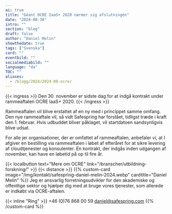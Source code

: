 ```yaml
---
ai: true
title: "Géant OCRE IaaS+ 2020 nærmer sig afslutningen"
date: "2024-08-30"
intro: ""
section: "blog"
draft: false
author: "Daniel Melin"
showthedate: true
tags: ["Svenska"]
card: ""
eventbild: ""
socialmediabild: ""
language: "da"
TOC: ""
aliases:
  - /blogg/2024/2024-08-ocre/
---
```

{{< ingress >}}
Den 30. november er sidste dag for at indgå kontrakt under rammeaftalen OCRE IaaS+ 2020.
{{< /ingress >}}

Rammeaftalen vil blive erstattet af en ny med i princippet samme omfang. Den nye rammeaftale vil, så vidt Safespring har forstået, tidligst træde i kraft den 1. februar. Hvis udbuddet bliver påklaget, vil startdatoen sandsynligvis blive udsat.

For alle jer organisationer, der er omfattet af rammeaftalen, anbefaler vi, at I afgiver en bestilling via rammeaftalen i løbet af efteråret for at sikre levering af cloudtjenester og konsulenter. En kontrakt, der indgås inden udgangen af november, kan have en løbetid på op til fire år.

{{< localbutton text="Mere om OCRE" link="/branscher/utbildning-forskning/" >}}
{{< distance >}}
{{% custom-card image="/img/kontakt/safespring-daniel-melin-2024.webp" cardtitle="Daniel Melin" %}}
Jeg er ansvarlig forretningsudvikler for den akademiske og offentlige sektor og hjælper dig med at bruge vores tjenester, som allerede er indkøbt via OCRE-aftalen.

{{< inline "Ring" >}} +46 (0)76 868 00 59
[daniel@safespring.com](mailto:daniel.melin@safespring.com)
{{% /custom-card %}}